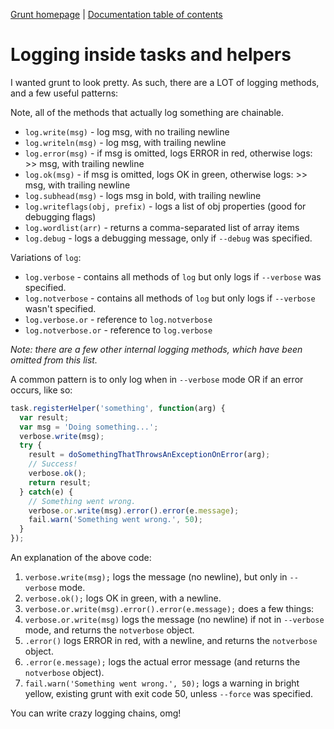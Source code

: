 [Grunt homepage](https://github.com/cowboy/grunt) | [Documentation table of contents](toc.md)

# Logging inside tasks and helpers

I wanted grunt to look pretty. As such, there are a LOT of logging methods, and a few useful patterns:

Note, all of the methods that actually log something are chainable.

* `log.write(msg)` - log msg, with no trailing newline
* `log.writeln(msg)` - log msg, with trailing newline
* `log.error(msg)` - if msg is omitted, logs ERROR in red, otherwise logs: >> msg, with trailing newline
* `log.ok(msg)` - if msg is omitted, logs OK in green, otherwise logs: >> msg, with trailing newline
* `log.subhead(msg)` - logs msg in bold, with trailing newline
* `log.writeflags(obj, prefix)` - logs a list of obj properties (good for debugging flags)
* `log.wordlist(arr)` - returns a comma-separated list of array items
* `log.debug` - logs a debugging message, only if `--debug` was specified.

Variations of `log`:

* `log.verbose` - contains all methods of `log` but only logs if `--verbose` was specified.
* `log.notverbose` - contains all methods of `log` but only logs if `--verbose` wasn't specified.
* `log.verbose.or` - reference to `log.notverbose`
* `log.notverbose.or` - reference to `log.verbose`

_Note: there are a few other internal logging methods, which have been omitted from this list._

A common pattern is to only log when in `--verbose` mode OR if an error occurs, like so:

```javascript
task.registerHelper('something', function(arg) {
  var result;
  var msg = 'Doing something...';
  verbose.write(msg);
  try {
    result = doSomethingThatThrowsAnExceptionOnError(arg);
    // Success!
    verbose.ok();
    return result;
  } catch(e) {
    // Something went wrong.
    verbose.or.write(msg).error().error(e.message);
    fail.warn('Something went wrong.', 50);
  }
});
```

An explanation of the above code:

1. `verbose.write(msg);` logs the message (no newline), but only in `--verbose` mode.
2. `verbose.ok();` logs OK in green, with a newline.
3. `verbose.or.write(msg).error().error(e.message);` does a few things:
  1. `verbose.or.write(msg)` logs the message (no newline) if not in `--verbose` mode, and returns the `notverbose` object.
  2. `.error()` logs ERROR in red, with a newline, and returns the `notverbose` object.
  3. `.error(e.message);` logs the actual error message (and returns the `notverbose` object).
4. `fail.warn('Something went wrong.', 50);` logs a warning in bright yellow, existing grunt with exit code 50, unless `--force` was specified.

You can write crazy logging chains, omg!
